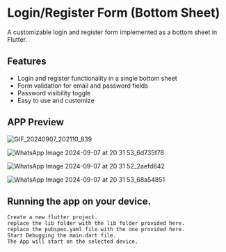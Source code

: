 # Login/Register Form (Bottom Sheet)
  A customizable login and register form implemented as a bottom sheet in Flutter.
## Features
- Login and register functionality in a single bottom sheet
- Form validation for email and password fields
- Password visibility toggle
- Easy to use and customize

## APP Preview
![GIF_20240907_202110_839](https://github.com/user-attachments/assets/d1dc6fb0-ac85-4c59-ab48-6ecca90449a8)


![WhatsApp Image 2024-09-07 at 20 31 53_6d735f78](https://github.com/user-attachments/assets/77158300-49af-4776-956c-68144cf1e03f)

![WhatsApp Image 2024-09-07 at 20 31 52_2aefd642](https://github.com/user-attachments/assets/493d3d5b-e44e-48cb-ba62-b7d4fb4678c6)

![WhatsApp Image 2024-09-07 at 20 31 53_68a54851](https://github.com/user-attachments/assets/30d66c72-f447-45d4-891c-7a9aece7f026)


## Running the app on your device.

    Create a new flutter project.
    replace the lib folder with the lib folder provided here.
    replace the pubspec.yaml file with the one provided here.
    Start Debugging the main.dart file.
    The App will start on the selected device.

